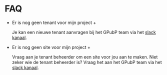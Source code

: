 # FAQ

+ Er is nog geen tenant voor mijn project +

  Je kan een nieuwe tenant aanvragen bij het GPubP team via het [slack kanaal](https://dgpls.slack.com/archives/C02BCF3SY4R).

+ Er is nog geen site  voor mijn project +

  Vraag aan je tenant beheerder om een site voor jou aan te maken. Niet zeker wie de tenant beheerder is? Vraag het aan het GPubP team via het [slack kanaal](https://dgpls.slack.com/archives/C02BCF3SY4R).